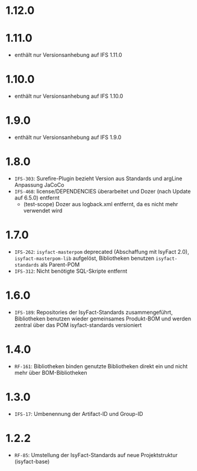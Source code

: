 # 1.12.0

# 1.11.0
- enthält nur Versionsanhebung auf IFS 1.11.0

# 1.10.0
- enthält nur Versionsanhebung auf IFS 1.10.0

# 1.9.0
- enthält nur Versionsanhebung auf IFS 1.9.0

# 1.8.0
- `IFS-303`: Surefire-Plugin bezieht Version aus Standards und argLine Anpassung JaCoCo
- `IFS-468`: license/DEPENDENCIES überarbeitet und Dozer (nach Update auf 6.5.0) entfernt
    * (test-scope) Dozer aus logback.xml entfernt, da es nicht mehr verwendet wird
    
# 1.7.0
- `IFS-262`: `isyfact-masterpom` deprecated (Abschaffung mit IsyFact 2.0), `isyfact-masterpom-lib` aufgelöst, Bibliotheken benutzen `isyfact-standards` als Parent-POM
- `IFS-312`: Nicht benötigte SQL-Skripte entfernt

# 1.6.0
- `IFS-189`: Repositories der IsyFact-Standards zusammengeführt, Bibliotheken benutzen wieder gemeinsames Produkt-BOM und werden zentral über das POM isyfact-standards versioniert

# 1.4.0
- `RF-161`: Bibliotheken binden genutzte Bibliotheken direkt ein und nicht mehr über BOM-Bibliotheken

# 1.3.0
- `IFS-17`: Umbenennung der Artifact-ID und Group-ID

# 1.2.2
- `RF-85`: Umstellung der IsyFact-Standards auf neue Projektstruktur (isyfact-base)
